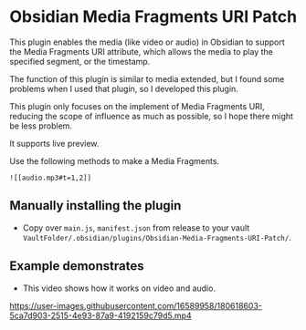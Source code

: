 # Obsidian Media Fragments URI Patch

This plugin enables the media (like video or audio) in Obsidian to support the Media Fragments URI attribute, which allows the media to play the specified segment, or the timestamp.

The function of this plugin is similar to media extended, but I found some problems when I used that plugin, so I developed this plugin.

This plugin only focuses on the implement of Media Fragments URI, reducing the scope of influence as much as possible, so I hope there might be less problem.

It supports live preview.

Use the following methods to make a Media Fragments.

```
![[audio.mp3#t=1,2]]
```

## Manually installing the plugin

- Copy over `main.js`, `manifest.json` from release to your vault `VaultFolder/.obsidian/plugins/Obsidian-Media-Fragments-URI-Patch/`.

## Example demonstrates

- This video shows how it works on video and audio.

https://user-images.githubusercontent.com/16589958/180618603-5ca7d903-2515-4e93-87a9-4192159c79d5.mp4




